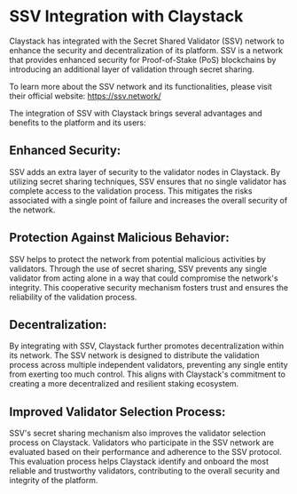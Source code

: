 # SSV Integration with Claystack
Claystack has integrated with the Secret Shared Validator (SSV) network to enhance the security and decentralization of its platform. SSV is a network that provides enhanced security for Proof-of-Stake (PoS) blockchains by introducing an additional layer of validation through secret sharing.

To learn more about the SSV network and its functionalities, please visit their official website: https://ssv.network/

The integration of SSV with Claystack brings several advantages and benefits to the platform and its users:

## Enhanced Security: 
SSV adds an extra layer of security to the validator nodes in Claystack. By utilizing secret sharing techniques, SSV ensures that no single validator has complete access to the validation process. This mitigates the risks associated with a single point of failure and increases the overall security of the network.

## Protection Against Malicious Behavior: 
SSV helps to protect the network from potential malicious activities by validators. Through the use of secret sharing, SSV prevents any single validator from acting alone in a way that could compromise the network's integrity. This cooperative security mechanism fosters trust and ensures the reliability of the validation process.

## Decentralization: 
By integrating with SSV, Claystack further promotes decentralization within its network. The SSV network is designed to distribute the validation process across multiple independent validators, preventing any single entity from exerting too much control. This aligns with Claystack's commitment to creating a more decentralized and resilient staking ecosystem.

## Improved Validator Selection Process:
 SSV's secret sharing mechanism also improves the validator selection process on Claystack. Validators who participate in the SSV network are evaluated based on their performance and adherence to the SSV protocol. This evaluation process helps Claystack identify and onboard the most reliable and trustworthy validators, contributing to the overall security and integrity of the platform.
